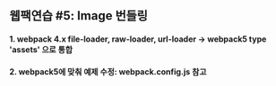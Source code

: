 ## 웹팩연습 #5: Image 번들링

#### 1. webpack 4.x file-loader, raw-loader, url-loader -> webpack5 type 'assets' 으로 통합
#### 2. webpack5에 맞춰 예제 수정: webpack.config.js 참고
